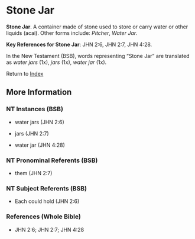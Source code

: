 # Stone Jar
**Stone Jar**. 
A container made of stone used to store or carry water or other liquids (acai). 
Other forms include: 
*Pitcher*, *Water Jar*. 


**Key References for Stone Jar**: 
JHN 2:6, JHN 2:7, JHN 4:28. 




In the New Testament (BSB), words representing “Stone Jar” are translated as 
*water jars* (1x), *jars* (1x), *water jar* (1x). 


Return to [Index](00-Index.md)

## More Information

### NT Instances (BSB)

* water jars (JHN 2:6)

* jars (JHN 2:7)

* water jar (JHN 4:28)



### NT Pronominal Referents (BSB)

* them (JHN 2:7)



### NT Subject Referents (BSB)

* Each could hold (JHN 2:6)



### References (Whole Bible)

* JHN 2:6; JHN 2:7; JHN 4:28



